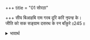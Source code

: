 +++
title = "01 सोरठा"

+++
सीय बिआहबि राम गरब दूरि करि नृपन्ह के।  
जीति को सक सङ्ग्राम दसरथ के रन बाँकुरे॥245॥  

<details><summary>भावार्थ</summary>

(उन्होन्ने कहा-) राजाओं के गर्व दूर करके (जो धनुष किसी से नहीं टूट सकेगा उसे तोडकर) श्री रामचन्द्रजी सीताजी को ब्याहेङ्गे। (रही युद्ध की बात, सो) महाराज दशरथ के रण में बाँके पुत्रों को युद्ध में तो जीत ही कौन सकता है॥245॥  
</details>



